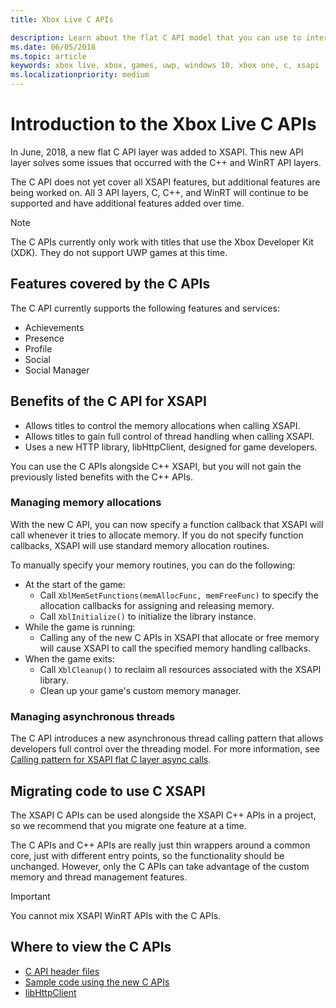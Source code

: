 ```yaml
---
title: Xbox Live C APIs

description: Learn about the flat C API model that you can use to interact with the Xbox Live service.
ms.date: 06/05/2018
ms.topic: article
keywords: xbox live, xbox, games, uwp, windows 10, xbox one, c, xsapi
ms.localizationpriority: medium
---
```

# Introduction to the Xbox Live C APIs

In June, 2018, a new flat C API layer was added to XSAPI. This new API layer solves some issues that occurred with the C++ and WinRT API layers.

The C API does not yet cover all XSAPI features, but additional features are being worked on. All 3 API layers, C, C++, and WinRT will continue to be supported and have additional features added over time.

> [!NOTE]
> The C APIs currently only work with titles that use the Xbox Developer Kit (XDK). They do not support UWP games at this time.

## Features covered by the C APIs

The C API currently supports the following features and services:

- Achievements
- Presence
- Profile
- Social
- Social Manager

## Benefits of the C API for XSAPI

- Allows titles to control the memory allocations when calling XSAPI.
- Allows titles to gain full control of thread handling when calling XSAPI.
- Uses a new HTTP library, libHttpClient, designed for game developers.

You can use the C APIs alongside C++ XSAPI, but you will not gain the previously listed benefits with the C++ APIs.

### Managing memory allocations

With the new C API, you can now specify a function callback that XSAPI will call whenever it tries to allocate memory. If you do not specify function callbacks, XSAPI will use standard memory allocation routines.

To manually specify your memory routines, you can do the following:

- At the start of the game:
  - Call `XblMemSetFunctions(memAllocFunc, memFreeFunc)` to specify the allocation callbacks for assigning and releasing memory.
  - Call `XblInitialize()` to initialize the library instance.  
- While the game is running:
  - Calling any of the new C APIs in XSAPI that allocate or free memory will cause XSAPI to call the specified memory handling callbacks.  
- When the game exits:
  - Call `XblCleanup()` to reclaim all resources associated with the XSAPI library.
  - Clean up your game's custom memory manager.

### Managing asynchronous threads

The C API introduces a new asynchronous thread calling pattern that allows developers full control over the threading model. For more information, see [Calling pattern for XSAPI flat C layer async calls](flatc-async-patterns.md).

## Migrating code to use C XSAPI

The XSAPI C APIs can be used alongside the XSAPI C++ APIs in a project, so we recommend that you migrate one feature at a time.

The C APIs and C++ APIs are really just thin wrappers around a common core, just with different entry points, so the functionality should be unchanged. However, only the C APIs can take advantage of the custom memory and thread management features.

> [!IMPORTANT]
> You cannot mix XSAPI WinRT APIs with the C APIs.

## Where to view the C APIs

- [C API header files](https://github.com/Microsoft/xbox-live-api/tree/master/Include/xsapi-c)
- [Sample code using the new C APIs](https://github.com/Microsoft/xbox-live-api/tree/master/InProgressSamples/Social/Xbox/C)
- [libHttpClient](https://github.com/Microsoft/libHttpClient)
